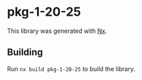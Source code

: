# pkg-1-20-25

This library was generated with [Nx](https://nx.dev).

## Building

Run `nx build pkg-1-20-25` to build the library.
